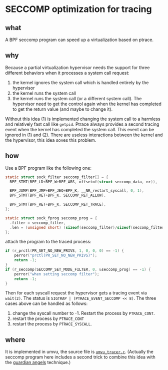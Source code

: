 SECCOMP optimization for tracing
====

what
----
A BPF seccomp program can speed up a virtualization based on ptrace.

why
----
Because a partial virtualization hypervisor needs the support for three different behaviors when it processes a system call request:

1. the kernel ignores the system call which is handled entirely by the hypervisor
2. the kernel runs the system call
3. the kernel runs the system call (or a different system call). The hypervisor need to get the control again when the kernel has
completed to get the return value (and maybe to change it).

Without this idea (1) is implemented changing the system call to a harmless and relatively fast call like `getpid`.
Ptrace always provides a second tracing event when the kernel has completed the system call. This event can be ignored
in (1) and (2). There are useless interactions between the kernel and the hypervisor, this idea soves this problem.

how
----
Use a BPF program like the following one:
```C
static struct sock_filter seccomp_filter[] = {
  BPF_STMT(BPF_LD+BPF_W+BPF_ABS, offsetof(struct seccomp_data, nr)),

  BPF_JUMP(BPF_JMP+BPF_JEQ+BPF_K, __NR_restart_syscall, 0, 1),
  BPF_STMT(BPF_RET+BPF_K, SECCOMP_RET_ALLOW),

  BPF_STMT(BPF_RET+BPF_K, SECCOMP_RET_TRACE),
};

static struct sock_fprog seccomp_prog = {
  .filter = seccomp_filter,
  .len = (unsigned short) (sizeof(seccomp_filter)/sizeof(seccomp_filter[0])),
};
```

attach the program to the traced process:
```C
if (r_prctl(PR_SET_NO_NEW_PRIVS, 1, 0, 0, 0) == -1) {
	perror("prctl(PR_SET_NO_NEW_PRIVS)");
	return -1;
}
if (r_seccomp(SECCOMP_SET_MODE_FILTER, 0, &seccomp_prog) == -1) {
	perror("when setting seccomp filter");
	return -1;
}
```

Then for each syscall request the hypervisor gets a tracing event via `wait(2)`.  The status is `SIGTRAP | (PTRACE_EVENT_SECCOMP << 8)`.
The three cases above can be handled as follows:

1. change the syscall number to -1. Restart the process by `PTRACE_CONT`.
2. restart the process by `PTRACE_CONT`
3. restart the process by `PTRACE_SYSCALL`.

where
----
It is implemented in umvu, the source file is [`umvu_tracer.c`](https://github.com/virtualsquare/vuos/blob/master/umvu/src/umvu_tracer.c).
(Actually the seccomp program here includes a second trick to combine this idea with the [guardian angels](partrace.md) technique.)

<!-- references: -->
